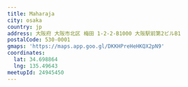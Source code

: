 ```yaml
---
title: Maharaja
city: osaka
country: jp
address: 大阪府 大阪市北区 梅田 1-2-2-B1000 大阪駅前第2ビルB1
postalCode: 530-0001
gmaps: 'https://maps.app.goo.gl/DKKHPreHeHKQX2pN9'
coordinates:
  lat: 34.698864
  lng: 135.49643
meetupId: 24945450
---
```


